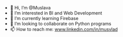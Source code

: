 - 👋 Hi, I’m @Muslava
- 👀 I’m interested in BI and Web Development
- 🌱 I’m currently learning Firebase
- 💞️ I’m looking to collaborate on Python programs
- 📫 How to reach me: www.linkedin.com/in/musvlad

<!---
Muslava/Muslava is a ✨ special ✨ repository because its `README.md` (this file) appears on your GitHub profile.
You can click the Preview link to take a look at your changes.
--->
